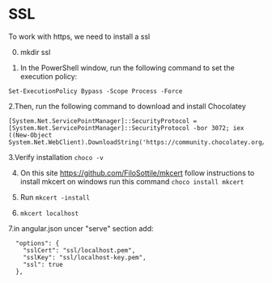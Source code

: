 # SSL
To work with https, we need to install a ssl

0. mkdir ssl

1. In the PowerShell window, run the following command to set the execution policy:
```
Set-ExecutionPolicy Bypass -Scope Process -Force
```

2.Then, run the following command to download and install Chocolatey
```
[System.Net.ServicePointManager]::SecurityProtocol = [System.Net.ServicePointManager]::SecurityProtocol -bor 3072; iex ((New-Object System.Net.WebClient).DownloadString('https://community.chocolatey.org/install.ps1'))
```

3.Verify installation
```choco -v```

4. On this site https://github.com/FiloSottile/mkcert follow instructions to install mkcert
on windows run this command
```choco install mkcert```

5. Run ```mkcert -install```

6. ```mkcert localhost```

7.in angular.json uncer "serve" section add:
```
  "options": {
    "sslCert": "ssl/localhost.pem",
    "sslKey": "ssl/localhost-key.pem",
    "ssl": true
  },
```
